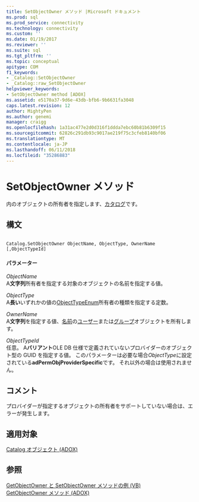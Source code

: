 ```yaml
---
title: SetObjectOwner メソッド |Microsoft ドキュメント
ms.prod: sql
ms.prod_service: connectivity
ms.technology: connectivity
ms.custom: ''
ms.date: 01/19/2017
ms.reviewer: ''
ms.suite: sql
ms.tgt_pltfrm: ''
ms.topic: conceptual
apitype: COM
f1_keywords:
- _Catalog::SetObjectOwner
- _Catalog::raw_SetObjectOwner
helpviewer_keywords:
- SetObjectOwner method [ADOX]
ms.assetid: e5170a37-9d6e-43db-bfb6-9b6631fa3048
caps.latest.revision: 12
author: MightyPen
ms.author: genemi
manager: craigg
ms.openlocfilehash: 1a31ac477e2d0d316f1ddda7ebc60b81b6309f15
ms.sourcegitcommit: 62826c291db93c9017ae219f75c3cfeb8140bf06
ms.translationtype: MT
ms.contentlocale: ja-JP
ms.lasthandoff: 06/11/2018
ms.locfileid: "35286883"
---
```

# <a name="setobjectowner-method"></a>SetObjectOwner メソッド
内のオブジェクトの所有者を指定します、[カタログ](../../../ado/reference/adox-api/catalog-object-adox.md)です。  
  
## <a name="syntax"></a>構文  
  
```  
  
Catalog.SetObjectOwner ObjectName, ObjectType, OwnerName [,ObjectTypeId]  
```  
  
#### <a name="parameters"></a>パラメーター  
 *ObjectName*  
 A**文字列**所有者を指定する対象のオブジェクトの名前を指定する値。  
  
 *ObjectType*  
 A**長い**いずれかの値の[ObjectTypeEnum](../../../ado/reference/adox-api/objecttypeenum.md)所有者の種類を指定する定数。  
  
 *OwnerName*  
 A**文字列**を指定する値、[名前](../../../ado/reference/adox-api/name-property-adox.md)の[ユーザー](../../../ado/reference/adox-api/user-object-adox.md)または[グループ](../../../ado/reference/adox-api/group-object-adox.md)オブジェクトを所有します。  
  
 *ObjectTypeId*  
 任意。 A**バリアント**OLE DB 仕様で定義されていないプロバイダーのオブジェクト型の GUID を指定する値。 このパラメーターは必要な場合*ObjectType*に設定されている**adPermObjProviderSpecific**です。 それ以外の場合は使用されません。  
  
## <a name="remarks"></a>コメント  
 プロバイダーが指定するオブジェクトの所有者をサポートしていない場合は、エラーが発生します。  
  
## <a name="applies-to"></a>適用対象  
 [Catalog オブジェクト (ADOX)](../../../ado/reference/adox-api/catalog-object-adox.md)  
  
## <a name="see-also"></a>参照  
 [GetObjectOwner と SetObjectOwner メソッドの例 (VB)](../../../ado/reference/adox-api/getobjectowner-and-setobjectowner-methods-example-vb.md)   
 [GetObjectOwner メソッド (ADOX)](../../../ado/reference/adox-api/getobjectowner-method-adox.md)
